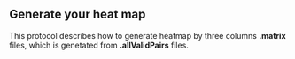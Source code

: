 ## Generate your heat map
This protocol describes how to generate heatmap by three columns **.matrix** files, which is genetated from **.allValidPairs** files.

